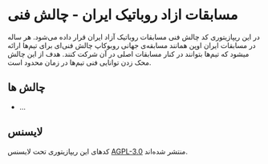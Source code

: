 # مسابقات ازاد روباتیک ایران - چالش فنی
در این ریپازیتوری کد چالش فنی مسابقات روباتیک آزاد ایران قرار داده می‌شود.
هر ساله در مسابقات ایران اوپن همانند مسابقه‌ی جهانی روبوکاپ چالش فنی‌ای برای تیم‌ها ارائه میشود که تیم‌ها بتوانند در کنار مسابقات اصلی در آن شرکت کنند. هدف از این چالش محک زدن توانایی فنی تیم‌ها در زمان محدود است.

## چالش ها
- ...

## لایسنس
کد‌های این ریپازیتوری تحت لایسنس [AGPL-3.0](LICENSE) منتشر شده‌اند.